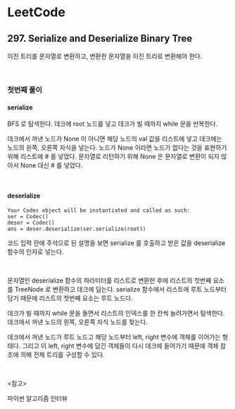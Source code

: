 # LeetCode

## 297. Serialize and Deserialize Binary Tree

이진 트리를 문자열로 변환하고, 변환한 문자열을 이진 트리로 변환해야 한다.

<br>

### 첫번째 풀이

#### serialize

BFS 로 탐색한다. 데크에 root 노드를 넣고 데크가 빌 때까지 while 문을 반복한다. 

데크에서 꺼낸 노드가 None 이 아니면 해당 노드의 val 값을 리스트에 넣고 데크에는 노드의 왼쪽, 오른쪽 자식을 넣는다. 노드가 None 이라면 노드가 없다는 것을 표현하기 위해 리스트에 # 를 넣었다. 문자열로 리턴하기 위해 None 은 문자열로 변환이 되지 않아서 None 대신 # 를 넣었다.

<br>

#### deserialize

```
Your Codec object will be instantiated and called as such:
ser = Codec()
deser = Codec()
ans = deser.deserialize(ser.serialize(root))
```

코드 입력 란에 주석으로 된 설명을 보면 serialize 를 호출하고 받은 값을 deserialize 함수의 인자로 넣는다.

<br>

문자열인 deserialize 함수의 파라미터를 리스트로 변환한 후에 리스트의 첫번째 요소를 TreeNode 로 변환하고 데크에 담는다. serialize 함수에서 리스트에 루트 노드부터 담기 때문에 리스트의 첫번째 요소는 루트 노드다.

데크가 빌 때까지 while 문을 돌면서 리스트의 인덱스를 한 칸씩 늘려가면서 탐색한다. 데크에서 꺼낸 노드의 왼쪽, 오른쪽 자식 노드를 찾는다.

데크에서 꺼낸 노드가 루트 노드고 해당 노드부터 left, right 변수에 객체를 이어가는 형태다. 그리고 이 left, right 변수에 담긴 객체들이 다시 데크에 들어가기 때문에 객체 참조에 의해 전체 트리를 구성할 수 있다.

<br>

<참고>

파이썬 알고리즘 인터뷰

